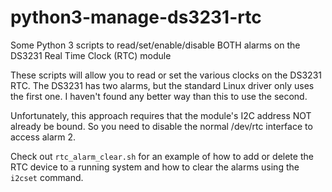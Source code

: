 # python3-manage-ds3231-rtc
Some Python 3 scripts to read/set/enable/disable BOTH alarms on the DS3231 Real Time Clock (RTC) module

These scripts will allow you to read or set the various clocks on the DS3231 RTC.  The DS3231 has two alarms, but the standard Linux driver only uses the first one.  I haven't found any better way than this to use the second.

Unfortunately, this approach requires that the module's I2C address NOT already be bound.  So you need to disable the normal /dev/rtc interface to access alarm 2.

Check out `rtc_alarm_clear.sh` for an example of how to add or delete the RTC device to a running system and how to clear the alarms using the `i2cset` command.
